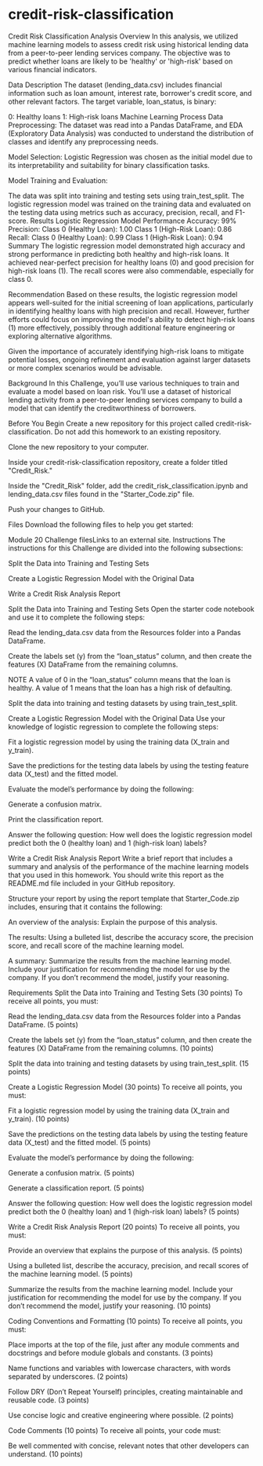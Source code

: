 # credit-risk-classification
Credit Risk Classification Analysis
Overview
In this analysis, we utilized machine learning models to assess credit risk using historical lending data from a peer-to-peer lending services company. The objective was to predict whether loans are likely to be 'healthy' or 'high-risk' based on various financial indicators.

Data Description
The dataset (lending_data.csv) includes financial information such as loan amount, interest rate, borrower's credit score, and other relevant factors. The target variable, loan_status, is binary:

0: Healthy loans
1: High-risk loans
Machine Learning Process
Data Preprocessing: The dataset was read into a Pandas DataFrame, and EDA (Exploratory Data Analysis) was conducted to understand the distribution of classes and identify any preprocessing needs.

Model Selection: Logistic Regression was chosen as the initial model due to its interpretability and suitability for binary classification tasks.

Model Training and Evaluation:

The data was split into training and testing sets using train_test_split.
The logistic regression model was trained on the training data and evaluated on the testing data using metrics such as accuracy, precision, recall, and F1-score.
Results
Logistic Regression Model Performance
Accuracy: 99%
Precision:
Class 0 (Healthy Loan): 1.00
Class 1 (High-Risk Loan): 0.86
Recall:
Class 0 (Healthy Loan): 0.99
Class 1 (High-Risk Loan): 0.94
Summary
The logistic regression model demonstrated high accuracy and strong performance in predicting both healthy and high-risk loans. It achieved near-perfect precision for healthy loans (0) and good precision for high-risk loans (1). The recall scores were also commendable, especially for class 0.

Recommendation
Based on these results, the logistic regression model appears well-suited for the initial screening of loan applications, particularly in identifying healthy loans with high precision and recall. However, further efforts could focus on improving the model's ability to detect high-risk loans (1) more effectively, possibly through additional feature engineering or exploring alternative algorithms.

Given the importance of accurately identifying high-risk loans to mitigate potential losses, ongoing refinement and evaluation against larger datasets or more complex scenarios would be advisable.














Background
In this Challenge, you’ll use various techniques to train and evaluate a model based on loan risk. You’ll use a dataset of historical lending activity from a peer-to-peer lending services company to build a model that can identify the creditworthiness of borrowers.

Before You Begin
Create a new repository for this project called credit-risk-classification. Do not add this homework to an existing repository.

Clone the new repository to your computer.

Inside your credit-risk-classification repository, create a folder titled "Credit_Risk."

Inside the "Credit_Risk" folder, add the credit_risk_classification.ipynb and lending_data.csv files found in the "Starter_Code.zip" file.

Push your changes to GitHub.

Files
Download the following files to help you get started:

Module 20 Challenge filesLinks to an external site.
Instructions
The instructions for this Challenge are divided into the following subsections:

Split the Data into Training and Testing Sets

Create a Logistic Regression Model with the Original Data

Write a Credit Risk Analysis Report

Split the Data into Training and Testing Sets
Open the starter code notebook and use it to complete the following steps:

Read the lending_data.csv data from the Resources folder into a Pandas DataFrame.

Create the labels set (y) from the “loan_status” column, and then create the features (X) DataFrame from the remaining columns.

NOTE
A value of 0 in the “loan_status” column means that the loan is healthy. A value of 1 means that the loan has a high risk of defaulting.

Split the data into training and testing datasets by using train_test_split.

Create a Logistic Regression Model with the Original Data
Use your knowledge of logistic regression to complete the following steps:

Fit a logistic regression model by using the training data (X_train and y_train).

Save the predictions for the testing data labels by using the testing feature data (X_test) and the fitted model.

Evaluate the model’s performance by doing the following:

Generate a confusion matrix.

Print the classification report.

Answer the following question: How well does the logistic regression model predict both the 0 (healthy loan) and 1 (high-risk loan) labels?

Write a Credit Risk Analysis Report
Write a brief report that includes a summary and analysis of the performance of the machine learning models that you used in this homework. You should write this report as the README.md file included in your GitHub repository.

Structure your report by using the report template that Starter_Code.zip includes, ensuring that it contains the following:

An overview of the analysis: Explain the purpose of this analysis.

The results: Using a bulleted list, describe the accuracy score, the precision score, and recall score of the machine learning model.

A summary: Summarize the results from the machine learning model. Include your justification for recommending the model for use by the company. If you don’t recommend the model, justify your reasoning.

Requirements
Split the Data into Training and Testing Sets (30 points)
To receive all points, you must:

Read the lending_data.csv data from the Resources folder into a Pandas DataFrame. (5 points)

Create the labels set (y) from the “loan_status” column, and then create the features (X) DataFrame from the remaining columns. (10 points)

Split the data into training and testing datasets by using train_test_split. (15 points)

Create a Logistic Regression Model (30 points)
To receive all points, you must:

Fit a logistic regression model by using the training data (X_train and y_train). (10 points)

Save the predictions on the testing data labels by using the testing feature data (X_test) and the fitted model. (5 points)

Evaluate the model’s performance by doing the following:

Generate a confusion matrix. (5 points)

Generate a classification report. (5 points)

Answer the following question: How well does the logistic regression model predict both the 0 (healthy loan) and 1 (high-risk loan) labels? (5 points)

Write a Credit Risk Analysis Report (20 points)
To receive all points, you must:

Provide an overview that explains the purpose of this analysis. (5 points)

Using a bulleted list, describe the accuracy, precision, and recall scores of the machine learning model. (5 points)

Summarize the results from the machine learning model. Include your justification for recommending the model for use by the company. If you don’t recommend the model, justify your reasoning. (10 points)

Coding Conventions and Formatting (10 points)
To receive all points, you must:

Place imports at the top of the file, just after any module comments and docstrings and before module globals and constants. (3 points)

Name functions and variables with lowercase characters, with words separated by underscores. (2 points)

Follow DRY (Don’t Repeat Yourself) principles, creating maintainable and reusable code. (3 points)

Use concise logic and creative engineering where possible. (2 points)

Code Comments (10 points)
To receive all points, your code must:

Be well commented with concise, relevant notes that other developers can understand. (10 points)
